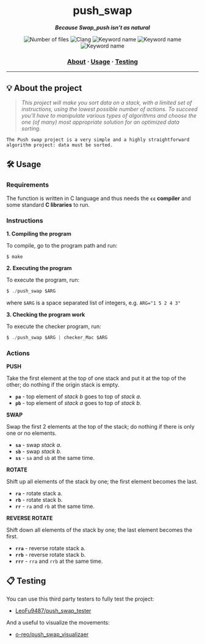 <h1 align="center">
	push_swap
</h1>

<p align="center">
	<b><i>Because Swap_push isn’t as natural</i></b><br>
</p>

<p align="center">
	<img alt="Number of files" src="https://img.shields.io/github/directory-file-count/JJunghyunY/Ecole-42/push_swap" />
 	<img alt="Clang" src="https://img.shields.io/badge/c-100%25-blue" />
	<img alt="Keyword name" src="https://img.shields.io/badge/keyword-Sorting%20algorithms-red" />
 	<img alt="Keyword name" src="https://img.shields.io/badge/keyword-Battery%20concept%20and%20handling%20elements-red" />
	<img alt="Keyword name" src="https://img.shields.io/badge/keyword-Algorithm%20implementation-red" />
</p>

<h3 align="center">
	<a href="#%EF%B8%8F-about">About</a>
	<span> · </span>
	<a href="#%EF%B8%8F-usage">Usage</a>
	<span> · </span>
	<a href="#-testing">Testing</a>
</h3>

---

## 💡 About the project

> _This project will make you sort data on a stack, with a limited set of instructions, using
the lowest possible number of actions. To succeed you’ll have to manipulate various
types of algorithms and choose the one (of many) most appropriate solution for an
optimized data sorting._

	The Push swap project is a very simple and a highly straightforward algorithm project: data must be sorted.

## 🛠️ Usage

### Requirements

The function is written in C language and thus needs the **`cc` compiler** and some standard **C libraries** to run.

### Instructions

**1. Compiling the program**

To compile, go to the program path and run:

```shell
$ make
```

**2. Executing the program**

To execute the program, run:

```C
$ ./push_swap $ARG
```

where `$ARG` is a space separated list of integers, e.g. `ARG="1 5 2 4 3"`

**3. Checking the program work**

To execute the checker program, run:

```C
$ ./push_swap $ARG | checker_Mac $ARG
```


### Actions

**PUSH**

Take the first element at the top of one stack and put it at the top of the other; do nothing if the origin stack is empty.

* **`pa`** - top element of _stack b_ goes to top of _stack a_.
* **`pb`** - top element of _stack a_ goes to top of _stack b_.

**SWAP**

Swap the first 2 elements at the top of the stack; do nothing if there is only one or no elements.

* **`sa`** - swap  _stack a_.
* **`sb`** - swap  _stack b_.
* **`ss`** - `sa` and `sb` at the same time.

**ROTATE**

Shift up all elements of the stack by one; the first element becomes the last.

* **`ra`** - rotate stack a.
* **`rb`** - rotate stack b.
* **`rr`** - `ra` and `rb` at the same time.

**REVERSE ROTATE**

Shift down all elements of the stack by one; the last element becomes the first.

* **`rra`** - reverse rotate stack a.
* **`rrb`** - reverse rotate stack b.
* **`rrr`** - `rra` and `rrb` at the same time.

## 📋 Testing

You can use this third party testers to fully test the project:

* [LeoFu9487/push_swap_tester](https://github.com/LeoFu9487/push_swap_tester)

And a useful to visualize the movements:

* [o-reo/push_swap_visualizaer](https://github.com/o-reo/push_swap_visualizer)
